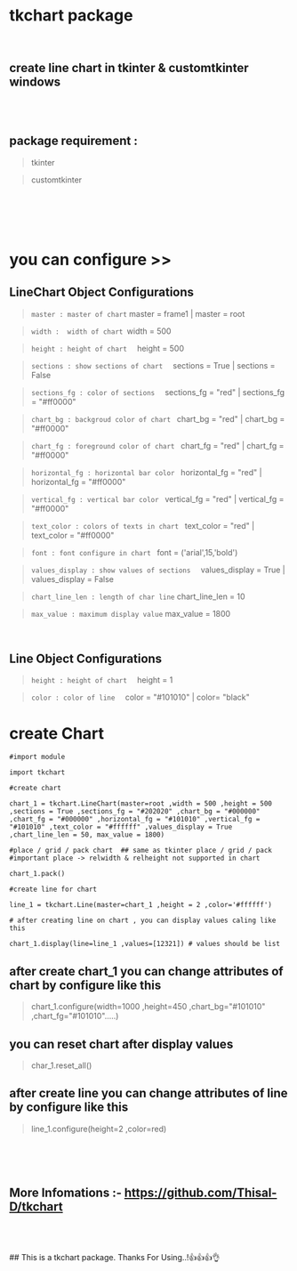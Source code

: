 # tkchart package 
<br>

## create line chart in tkinter & customtkinter windows

<br><br>

## package requirement :

> tkinter

> customtkinter

<br><br>





<br>






#  you can configure >>

 ## LineChart Object Configurations


> ``` master : master of chart ``` master = frame1 | master = root

> ```width :  width of chart ```width = 500

>```height : height of chart  ``` height = 500

>```sections : show sections of chart  ``` sections = True | sections = False

>```sections_fg : color of sections  ``` sections_fg = "red" | sections_fg = "#ff0000"

>```chart_bg : backgroud color of chart ``` chart_bg = "red" | chart_bg = "#ff0000"

>```chart_fg : foreground color of chart ``` chart_fg = "red" | chart_fg = "#ff0000"

>```horizontal_fg : horizontal bar color ``` horizontal_fg = "red" | horizontal_fg = "#ff0000"

>```vertical_fg : vertical bar color ``` vertical_fg = "red" | vertical_fg = "#ff0000"

>```text_color : colors of texts in chart ``` text_color = "red" | text_color = "#ff0000"

>```font : font configure in chart ``` font = ('arial',15,'bold')

>```values_display : show values of sections  ``` values_display = True | values_display = False

>```chart_line_len : length of char line``` chart_line_len = 10 

>```max_value : maximum display value```  max_value = 1800




<br>

 ## Line Object Configurations

>```height : height of chart  ``` height = 1 

>```color : color of line  ``` color = "#101010" | color= "black"



# create Chart 

```
#import module 

import tkchart
```


```
#create chart

chart_1 = tkchart.LineChart(master=root ,width = 500 ,height = 500 ,sections = True ,sections_fg = "#202020" ,chart_bg = "#000000" ,chart_fg = "#000000" ,horizontal_fg = "#101010" ,vertical_fg = "#101010" ,text_color = "#ffffff" ,values_display = True  ,chart_line_len = 50, max_value = 1800)
```

```
#place / grid / pack chart  ## same as tkinter place / grid / pack
#important place -> relwidth & relheight not supported in chart

chart_1.pack()
```

```
#create line for chart

line_1 = tkchart.Line(master=chart_1 ,height = 2 ,color='#ffffff')
```

```
# after creating line on chart , you can display values caling like this

chart_1.display(line=line_1 ,values=[12321]) # values should be list
```




## after create chart_1 you can change attributes of chart by configure like this
> chart_1.configure(width=1000 ,height=450 ,chart_bg="#101010" ,chart_fg="#101010".....)

## you can reset chart after display values 
> char_1.reset_all()

## after create line you can change attributes of line by configure like this

> line_1.configure(height=2 ,color=red)

<br>
<br>
<br>


## More Infomations :- <a href = "https://github.com/Thisal-D/tkchart"> https://github.com/Thisal-D/tkchart </a>


<br>
<br>
<br>
## This is a tkchart package. Thanks For Using..!👍👍👍👌